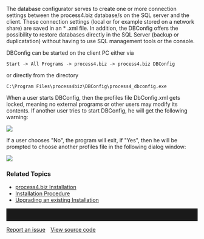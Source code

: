 The database configurator serves to create one or more connection settings between the process4.biz database/s on the SQL server and the client. These connection settings (local or for example stored on a
network share) are saved in an \* .xml file. In addition, the DBConfig offers the possibility to restore databases directly in the SQL Server (backup or duplicatation) without having to use SQL management tools or the console.

DBConfig can be started on the client PC either via

```
Start -> All Programs -> process4.biz -> process4.biz DBConfig
```

or directly from the directory

```
C:\Program Files\process4biz\DBConfig\process4_dbconfig.exe
```

When a user starts DBConfig, then the profiles file DbConfig.xml gets locked, meaning no external programs or other users may modify its contents. If another user tries to start DBConfig, he will get the following warning:

![](//images.ctfassets.net/utx1h0gfm1om/11YkSqR5Y6QOE2CGqY0qyo/5b85cb1484bb4325c041ce8d5e63158c/329462.png)

If a user chooses "No", the program will exit, if "Yes", then he will be prompted to choose another profiles file in the following dialog window:

![](//images.ctfassets.net/utx1h0gfm1om/6kH3sDlR84AykOGkI0mY8s/8b1b3f024e19f9fbc372ee1b6a87e699/329465.png)

### Related Topics

-   [process4.biz Installation](installation-requirements)
-   [Installation Procedure](installation-procedure)
-   [Upgrading an existing
    Installation](upgrading-an-existing-installation)
   
<hr style="padding-top:2rem" />
<a href="https://github.com/process4/docs/issues" target="_blank" class="bgw btn btn-primary btn-lg shadow-sm">Report an issue</a>
<a href="https://github.com/process4/docs" target="_blank" class="bgw btn btn-primary btn-lg shadow-sm" style="margin-left:10px;">View source code</a>